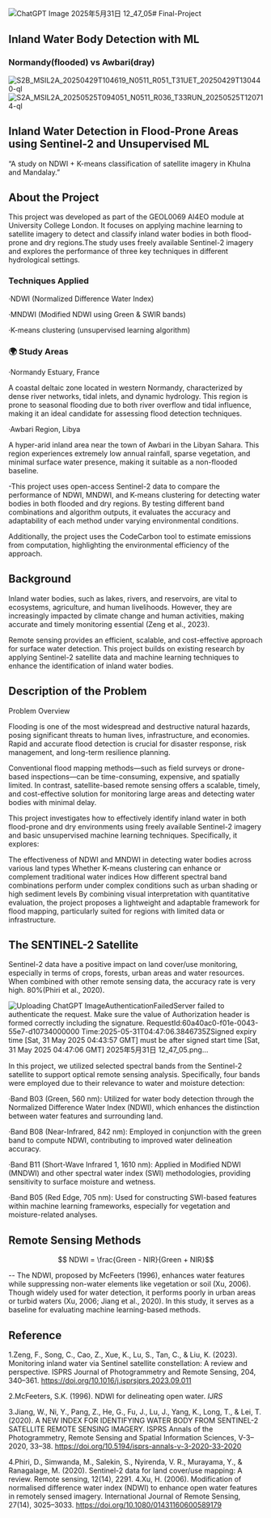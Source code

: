 ![ChatGPT Image 2025年5月31日 12_47_05](https://github.com/user-attachments/assets/fcc1dec2-6dfa-4d9e-926e-dbc4075a2dd5)# Final-Project
## Inland Water Body Detection with ML
### Normandy(flooded) vs Awbari(dray)
![S2B_MSIL2A_20250429T104619_N0511_R051_T31UET_20250429T130440-ql](https://github.com/user-attachments/assets/5c59e03f-83dd-4e65-a46a-10b090cfcc4f)
![S2A_MSIL2A_20250525T094051_N0511_R036_T33RUN_20250525T120714-ql](https://github.com/user-attachments/assets/e0843433-956b-4e61-ac41-ac8b0eeb2f8b)
## Inland Water Detection in Flood-Prone Areas using Sentinel-2 and Unsupervised ML

“A study on NDWI + K-means classification of satellite imagery in Khulna and Mandalay.”
## About the Project 
This project was developed as part of the GEOL0069 AI4EO module at University College London. It focuses on applying machine learning to satellite imagery to detect and classify inland water bodies in both flood-prone and dry regions.The study uses freely available Sentinel-2 imagery and explores the performance of three key techniques in different hydrological settings.
### Techniques Applied 
·NDWI (Normalized Difference Water Index)

·MNDWI (Modified NDWI using Green & SWIR bands)

·K-means clustering (unsupervised learning algorithm)
### 🌍 Study Areas
·Normandy Estuary, France

A coastal deltaic zone located in western Normandy, characterized by dense river networks, tidal inlets, and dynamic hydrology. This region is prone to seasonal flooding due to both river overflow and tidal influence, making it an ideal candidate for assessing flood detection techniques.

·Awbari Region, Libya

A hyper-arid inland area near the town of Awbari in the Libyan Sahara. This region experiences extremely low annual rainfall, sparse vegetation, and minimal surface water presence, making it suitable as a non-flooded baseline. 

-This project uses open-access Sentinel-2 data to compare the performance of NDWI, MNDWI, and K-means clustering for detecting water bodies in both flooded and dry regions. By testing different band combinations and algorithm outputs, it evaluates the accuracy and adaptability of each method under varying environmental conditions.

Additionally, the project uses the CodeCarbon tool to estimate emissions from computation, highlighting the environmental efficiency of the approach.
## Background

Inland water bodies, such as lakes, rivers, and reservoirs, are vital to ecosystems, agriculture, and human livelihoods. However, they are increasingly impacted by climate change and human activities, making accurate and timely monitoring essential (Zeng et al., 2023).

Remote sensing provides an efficient, scalable, and cost-effective approach for surface water detection. This project builds on existing research by applying Sentinel-2 satellite data and machine learning techniques to enhance the identification of inland water bodies.

## Description of the Problem
Problem Overview

Flooding is one of the most widespread and destructive natural hazards, posing significant threats to human lives, infrastructure, and economies. Rapid and accurate flood detection is crucial for disaster response, risk management, and long-term resilience planning.

Conventional flood mapping methods—such as field surveys or drone-based inspections—can be time-consuming, expensive, and spatially limited. In contrast, satellite-based remote sensing offers a scalable, timely, and cost-effective solution for monitoring large areas and detecting water bodies with minimal delay.

This project investigates how to effectively identify inland water in both flood-prone and dry environments using freely available Sentinel-2 imagery and basic unsupervised machine learning techniques. Specifically, it explores:

The effectiveness of NDWI and MNDWI in detecting water bodies across various land types
Whether K-means clustering can enhance or complement traditional water indices
How different spectral band combinations perform under complex conditions such as urban shading or high sediment levels
By combining visual interpretation with quantitative evaluation, the project proposes a lightweight and adaptable framework for flood mapping, particularly suited for regions with limited data or infrastructure.

##  The SENTINEL-2 Satellite

Sentinel-2 data have a positive impact on land cover/use monitoring, especially in terms of crops, forests, urban areas and water resources. When combined with other remote sensing data, the accuracy rate is very high. 80%(Phiri et al., 2020).

![Uploading ChatGPT Image<?xml version="1.0" encoding="utf-8"?><Error><Code>AuthenticationFailed</Code><Message>Server failed to authenticate the request. Make sure the value of Authorization header is formed correctly including the signature.
RequestId:60a40ac0-f01e-0043-55e7-d10734000000
Time:2025-05-31T04:47:06.3846735Z</Message><AuthenticationErrorDetail>Signed expiry time [Sat, 31 May 2025 04:43:57 GMT] must be after signed start time [Sat, 31 May 2025 04:47:06 GMT]</AuthenticationErrorDetail></Error> 2025年5月31日 12_47_05.png…]()


In this project, we utilized selected spectral bands from the Sentinel-2 satellite to support optical remote sensing analysis. Specifically, four bands were employed due to their relevance to water and moisture detection:

·Band B03 (Green, 560 nm): Utilized for water body detection through the Normalized Difference Water Index (NDWI), which enhances the distinction between water features and surrounding land.

·Band B08 (Near-Infrared, 842 nm): Employed in conjunction with the green band to compute NDWI, contributing to improved water delineation accuracy.

·Band B11 (Short-Wave Infrared 1, 1610 nm): Applied in Modified NDWI (MNDWI) and other spectral water index (SWI) methodologies, providing sensitivity to surface moisture and wetness.

·Band B05 (Red Edge, 705 nm): Used for constructing SWI-based features within machine learning frameworks, especially for vegetation and moisture-related analyses.
## Remote Sensing Methods


```math

NDWI = \frac{Green - NIR}{Green + NIR}
```

-- The NDWI, proposed by McFeeters (1996), enhances water features while suppressing non-water elements like vegetation or soil (Xu, 2006). Though widely used for water detection, it performs poorly in urban areas or turbid waters (Xu, 2006; Jiang et al., 2020). In this study, it serves as a baseline for evaluating machine learning-based methods.

## Reference
1.Zeng, F., Song, C., Cao, Z., Xue, K., Lu, S., Tan, C., & Liu, K. (2023). Monitoring inland water via Sentinel satellite constellation: A review and perspective. ISPRS Journal of Photogrammetry and Remote Sensing, 204, 340–361. https://doi.org/10.1016/j.isprsjprs.2023.09.011

2.McFeeters, S.K. (1996). NDWI for delineating open water. *IJRS*

3.Jiang, W., Ni, Y., Pang, Z., He, G., Fu, J., Lu, J., Yang, K., Long, T., & Lei, T. (2020). A NEW INDEX FOR IDENTIFYING WATER BODY FROM SENTINEL-2 SATELLITE REMOTE SENSING IMAGERY. ISPRS Annals of the Photogrammetry, Remote Sensing and Spatial Information Sciences, V-3–2020, 33–38. https://doi.org/10.5194/isprs-annals-v-3-2020-33-2020

4.Phiri, D., Simwanda, M., Salekin, S., Nyirenda, V. R., Murayama, Y., & Ranagalage, M. (2020). Sentinel-2 data for land cover/use mapping: A review. Remote sensing, 12(14), 2291.
4.Xu, H. (2006). Modification of normalised difference water index (NDWI) to enhance open water features in remotely sensed imagery. International Journal of Remote Sensing, 27(14), 3025–3033. https://doi.org/10.1080/01431160600589179
